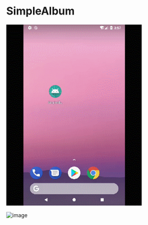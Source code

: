 # SimpleAlbum

![image](https://github.com/dennis0818/SimpleAlbum/blob/master/other/LoginOperation.gif)

![image]()

